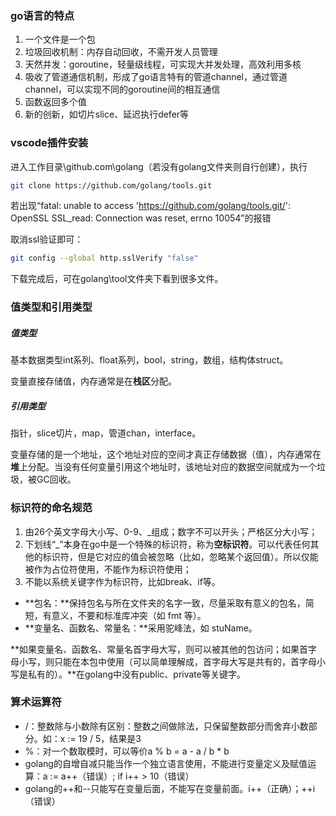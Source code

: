 ### go语言的特点

1. 一个文件是一个包
2. 垃圾回收机制：内存自动回收，不需开发人员管理
3. 天然并发：goroutine，轻量级线程，可实现大并发处理，高效利用多核
4. 吸收了管道通信机制，形成了go语言特有的管道channel，通过管道channel，可以实现不同的goroutine间的相互通信
5. 函数返回多个值
6. 新的创新，如切片slice、延迟执行defer等

### vscode插件安装

进入工作目录\github.com\golang（若没有golang文件夹则自行创建），执行

```bash
git clone https://github.com/golang/tools.git
```

若出现“fatal: unable to access 'https://github.com/golang/tools.git/': OpenSSL SSL_read: Connection was reset, errno 10054”的报错

取消ssl验证即可：

```bash
git config --global http.sslVerify "false"
```


下载完成后，可在golang\tool文件夹下看到很多文件。

### 值类型和引用类型

##### 值类型

基本数据类型int系列、float系列，bool，string，数组，结构体struct。

变量直接存储值，内存通常是在**栈区**分配。

##### 引用类型

指针，slice切片，map，管道chan，interface。

变量存储的是一个地址，这个地址对应的空间才真正存储数据（值），内存通常在**堆**上分配。当没有任何变量引用这个地址时，该地址对应的数据空间就成为一个垃圾，被GC回收。

### 标识符的命名规范

1. 由26个英文字母大小写、0-9、_组成；数字不可以开头；严格区分大小写；
2. 下划线“_”本身在go中是一个特殊的标识符，称为**空标识符**。可以代表任何其他的标识符，但是它对应的值会被忽略（比如，忽略某个返回值）。所以仅能被作为占位符使用，不能作为标识符使用；
3. 不能以系统关键字作为标识符，比如break、if等。

- **包名：**保持包名与所在文件夹的名字一致，尽量采取有意义的包名，简短，有意义，不要和标准库冲突（如 fmt 等）。
- **变量名、函数名、常量名：**采用驼峰法，如 stuName。

**如果变量名、函数名、常量名首字母大写，则可以被其他的包访问；如果首字母小写，则只能在本包中使用（可以简单理解成，首字母大写是共有的，首字母小写是私有的）。**在golang中没有public、private等关键字。

### 算术运算符

- /：整数除与小数除有区别：整数之间做除法，只保留整数部分而舍弃小数部分。如：x := 19 / 5，结果是3
- %：对一个数取模时，可以等价a % b = a - a / b * b
- golang的自增自减只能当作一个独立语言使用，不能进行变量定义及赋值运算：a := a++（错误）; if i++ > 10（错误）
- golang的++和--只能写在变量后面，不能写在变量前面。i++（正确）；++i（错误）
